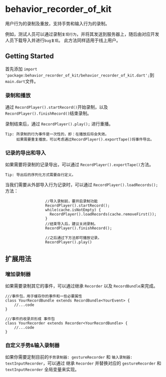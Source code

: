 # behavior_recorder_of_kit

用户行为的录制及重放，支持手势和输入行为的录制。

例如，测试人员可以通过录制`复现行为`，并将其发送到服务器上，随后由对应开发人员下载导入并进行`bug复现`。
此方法同样适用于线上用户。

## Getting Started

首先添加 `import 'package:behavior_recorder_of_kit/behavior_recorder_of_kit.dart';`到`main.dart`文件。

### 录制和播放

通过 `RecordPlayer().startRecord()`开始录制，以及`RecordPlayer().finishRecord()`结束录制。

录制结束后，通过 `RecordPlayer().play();` 进行重播。

    Tip: 所录制的行为事件是一次性的，即：在播放后将会失效。 
         如果需要重复播放，可以考虑通过RecordPlayer().exportTape()将事件导出。


### 记录的导出和导入

如果需要将录制的记录导出，可以通过 `RecordPlayer().exportTape()`方法。 

    Tip: 导出后的序列化方式需要自行定义。
    
当我们需要从外部导入行为记录时，可以通过 `RecordPlayer().loadRecords();` 方法：

```
                  //导入录制前，要开启录制功能
                  RecordPlayer().startRecord();
                  while(cache.isNotEmpty) {
                    RecordPlayer().loadRecords(cache.removeFirst());
                  }
                  //结束导入后，建议关闭录制。
                  RecordPlayer().finishRecord();
                  
                  //之后通过下方法即可播放记录。
                  RecordPlayer().play()
``` 

## 扩展用法

### 增加录制器

如果需要录制其它的事件，可以通过继承 `Recorder` 以及 `RecordBundle`来完成。

```
///事件包，用于缓存你的事件和一些必要属性
class YourRecordBundle extends RecordBundle<YourEvent> {
    //...code
}

///事件的收录并形成 事件包
class YourRecorder extends Recorder<YourRecordBundle> {
    //...code
}

```

### 自定义手势&输入录制器
如果你需要定制目前的`手势录制器: gestureRecorder` 和 `输入录制器: textInputRecorder`，可以通过
继承 `Recorder` 并替换对应的 `gestureRecorder` 和 `textInputRecorder` 全局变量来实现。







